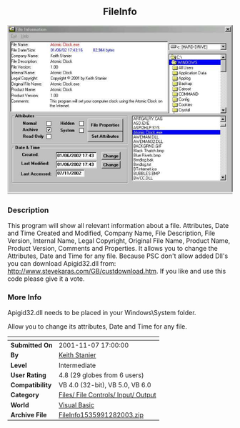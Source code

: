 ﻿<div align="center">

## FileInfo

<img src="PIC20021171753457023.jpg">
</div>

### Description

This program will show all relevant information about a file. Attributes, Date and Time Created and Modified, Company Name, File Description, File Version, Internal Name, Legal Copyright, Original File Name, Product Name, Product Version, Comments and Properties. It allows you to change the Attributes, Date and Time for any file. Because PSC don't allow added Dll's you can download Apigid32.dll from: http://www.stevekaras.com/GB/custdownload.htm. If you like and use this code please give it a vote.
 
### More Info
 
Apigid32.dll needs to be placed in your Windows\System folder.

Allow you to change its attributes, Date and Time for any file.


<span>             |<span>
---                |---
**Submitted On**   |2001-11-07 17:00:00
**By**             |[Keith Stanier](https://github.com/Planet-Source-Code/PSCIndex/blob/master/ByAuthor/keith-stanier.md)
**Level**          |Intermediate
**User Rating**    |4.8 (29 globes from 6 users)
**Compatibility**  |VB 4\.0 \(32\-bit\), VB 5\.0, VB 6\.0
**Category**       |[Files/ File Controls/ Input/ Output](https://github.com/Planet-Source-Code/PSCIndex/blob/master/ByCategory/files-file-controls-input-output__1-3.md)
**World**          |[Visual Basic](https://github.com/Planet-Source-Code/PSCIndex/blob/master/ByWorld/visual-basic.md)
**Archive File**   |[FileInfo1535991282003\.zip](https://github.com/Planet-Source-Code/keith-stanier-fileinfo__1-40494/archive/master.zip)








